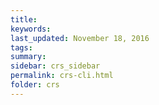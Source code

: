 ```yaml
---
title:  
keywords: 
last_updated: November 18, 2016
tags: 
summary: 
sidebar: crs_sidebar
permalink: crs-cli.html
folder: crs
---
```


 

